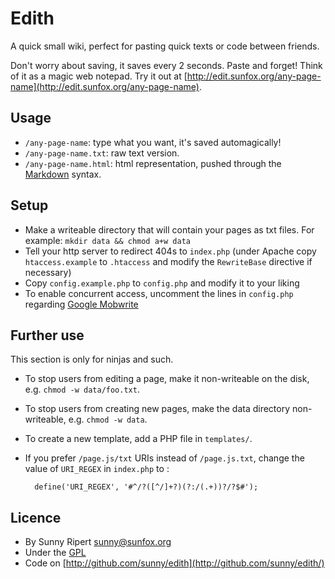 Edith
=====

A quick small wiki, perfect for pasting quick texts or code between friends.

Don't worry about saving, it saves every 2 seconds. Paste and forget! Think of it as a magic web notepad. Try it out at [http://edit.sunfox.org/any-page-name](http://edit.sunfox.org/any-page-name).

Usage
-----

- `/any-page-name`: type what you want, it's saved automagically!
- `/any-page-name.txt`: raw text version.
- `/any-page-name.html`: html representation, pushed through the [Markdown](http://daringfireball.net/projects/markdown/) syntax.

Setup
-----

- Make a writeable directory that will contain your pages as txt files. For example: `mkdir data && chmod a+w data`
- Tell your http server to redirect 404s to `index.php` (under Apache copy `htaccess.example` to `.htaccess` and modify the `RewriteBase` directive if necessary)
- Copy `config.example.php` to `config.php` and modify it to your liking
- To enable concurrent access, uncomment the lines in `config.php` regarding [Google Mobwrite](http://code.google.com/p/google-mobwrite/)

Further use
-----------

This section is only for ninjas and such.

- To stop users from editing a page, make it non-writeable on the disk, e.g. `chmod -w data/foo.txt`.
- To stop users from creating new pages, make the data directory non-writeable, e.g. `chmod -w data`.
- To create a new template, add a PHP file in `templates/`.
- If you prefer `/page.js/txt` URIs instead of `/page.js.txt`, change the value of `URI_REGEX` in `index.php` to :

        define('URI_REGEX', '#^/?([^/]+?)(?:/(.+))?/?$#');

Licence
------

- By Sunny Ripert <sunny@sunfox.org>
- Under the [GPL](http://www.gnu.org/copyleft/gpl.html)
- Code on [http://github.com/sunny/edith](http://github.com/sunny/edith/)


